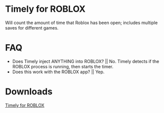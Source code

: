 # Timely for ROBLOX
Will count the amount of time that Roblox has been open; includes multiple saves for different games.

# FAQ
- Does Timely inject ANYTHING into ROBLOX? || No. Timely detects if the ROBLOX process is running, then starts the timer.
- Does this work with the ROBLOX app? || Yep.


# Downloads
[Timely for ROBLOX](https://github.com/6eamed/timely-for-roblox/releases/tag/1.0.3.1R)


